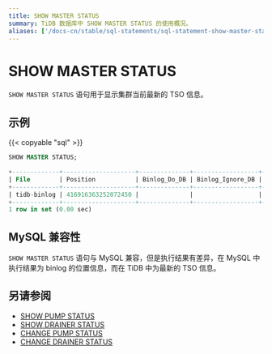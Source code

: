 ```yaml
---
title: SHOW MASTER STATUS
summary: TiDB 数据库中 SHOW MASTER STATUS 的使用概况。
aliases: ['/docs-cn/stable/sql-statements/sql-statement-show-master-status/','/docs-cn/v4.0/sql-statements/sql-statement-show-master-status/']
---
```


# SHOW MASTER STATUS

`SHOW MASTER STATUS` 语句用于显示集群当前最新的 TSO 信息。

## 示例

{{< copyable "sql" >}}

```sql
SHOW MASTER STATUS;
```

```sql
+-------------+--------------------+--------------+------------------+-------------------+
| File        | Position           | Binlog_Do_DB | Binlog_Ignore_DB | Executed_Gtid_Set |
+-------------+--------------------+--------------+------------------+-------------------+
| tidb-binlog | 416916363252072450 |              |                  |                   |
+-------------+--------------------+--------------+------------------+-------------------+
1 row in set (0.00 sec)
```

## MySQL 兼容性

`SHOW MASTER STATUS` 语句与 MySQL 兼容，但是执行结果有差异，在 MySQL 中执行结果为 binlog 的位置信息，而在 TiDB 中为最新的 TSO 信息。

## 另请参阅

* [SHOW PUMP STATUS](/sql-statements/sql-statement-show-pump-status.md)
* [SHOW DRAINER STATUS](/sql-statements/sql-statement-show-drainer-status.md)
* [CHANGE PUMP STATUS](/sql-statements/sql-statement-change-pump.md)
* [CHANGE DRAINER STATUS](/sql-statements/sql-statement-change-drainer.md)
